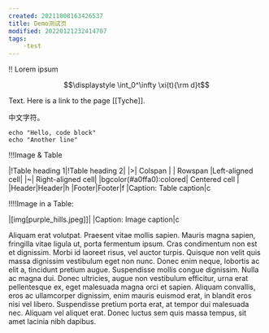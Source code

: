 ```yaml
---
created: 20211008163426537
title: Demo测试页
modified: 20220121232414707
tags:
    -test
---
```

!! Lorem ipsum

$$\displaystyle \int_0^\infty \xi(t){\rm d}t$$

Text. Here is a link to the page [[Tyche]].

中文字符。


```
echo "Hello, code block"
echo "Another line"
```
!!!Image & Table

|!Table heading 1|!Table heading 2|
|>| Colspan |
| Rowspan |Left-aligned cell|
|~| Right-aligned cell|
|bgcolor(#a0ffa0):colored| Centered cell |
|Header|Header|h
|Footer|Footer|f
|Caption: Table caption|c


!!!!Image in a Table:

|[img[purple_hills.jpeg]]|
|Caption: Image caption|c

Aliquam erat volutpat. Praesent vitae mollis sapien. Mauris magna sapien, fringilla vitae ligula ut, porta fermentum ipsum. Cras condimentum non est et dignissim. Morbi id laoreet risus, vel auctor turpis. Quisque non velit quis massa dignissim vestibulum eget non nunc. Donec enim neque, lobortis ac elit a, tincidunt pretium augue. Suspendisse mollis congue dignissim. Nulla ac magna dui. Donec ultricies, augue non vestibulum efficitur, urna erat pellentesque ex, eget malesuada magna orci et sapien. Aliquam convallis, eros ac ullamcorper dignissim, enim mauris euismod erat, in blandit eros nisi vel libero. Suspendisse pretium porta erat, at tempor dui malesuada nec. Aliquam vel aliquet erat. Donec luctus sem quis massa tempus, sit amet lacinia nibh dapibus.

